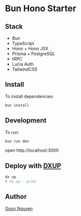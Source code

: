 # Bun Hono Starter

## Stack

- Bun
- TypeScript
- Hono + Hono JSX
- Prisma + PostgreSQL
- tRPC
- Lucia Auth
- TailwindCSS

## Install

To install dependencies:
```sh
bun install
```

## Development

To run:
```sh
bun run dev
```

open http://localhost:3000

## Deploy with [DXUP](https://dxup.dev)

```bash
dx up
# dx up --prod
```

## Author

[Goon Nguyen](https://x.com/goon_nguyen)
